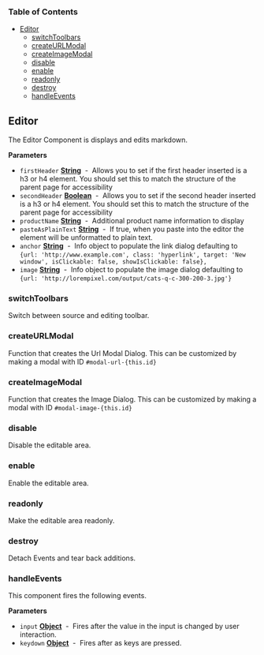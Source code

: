 <!-- Generated by documentation.js. Update this documentation by updating the source code. -->

### Table of Contents

-   [Editor](#editor)
    -   [switchToolbars](#switchtoolbars)
    -   [createURLModal](#createurlmodal)
    -   [createImageModal](#createimagemodal)
    -   [disable](#disable)
    -   [enable](#enable)
    -   [readonly](#readonly)
    -   [destroy](#destroy)
    -   [handleEvents](#handleevents)

## Editor

The Editor Component is displays and edits markdown.

**Parameters**

-   `firstHeader` **[String](https://developer.mozilla.org/en-US/docs/Web/JavaScript/Reference/Global_Objects/String)**  -  Allows you to set if the first header inserted is a h3 or h4 element. You should set this to match the structure of the parent page for accessibility
-   `secondHeader` **[Boolean](https://developer.mozilla.org/en-US/docs/Web/JavaScript/Reference/Global_Objects/Boolean)**  -  Allows you to set if the second header inserted is a h3 or h4 element. You should set this to match the structure of the parent page for accessibility
-   `productName` **[String](https://developer.mozilla.org/en-US/docs/Web/JavaScript/Reference/Global_Objects/String)**  -  Additional product name information to display
-   `pasteAsPlainText` **[String](https://developer.mozilla.org/en-US/docs/Web/JavaScript/Reference/Global_Objects/String)**  -  If true, when you paste into the editor the element will be unformatted to plain text.
-   `anchor` **[String](https://developer.mozilla.org/en-US/docs/Web/JavaScript/Reference/Global_Objects/String)**  -  Info object to populate the link dialog defaulting to `{url: 'http://www.example.com', class: 'hyperlink', target: 'New window', isClickable: false, showIsClickable: false},`
-   `image` **[String](https://developer.mozilla.org/en-US/docs/Web/JavaScript/Reference/Global_Objects/String)**  -  Info object to populate the image dialog defaulting to `{url: 'http://lorempixel.com/output/cats-q-c-300-200-3.jpg'}`

### switchToolbars

Switch between source and editing toolbar.

### createURLModal

Function that creates the Url Modal Dialog. This can be customized by making a modal with ID `#modal-url-{this.id}`

### createImageModal

Function that creates the Image Dialog. This can be customized by making a modal with ID `#modal-image-{this.id}`

### disable

Disable the editable area.

### enable

Enable the editable area.

### readonly

Make the editable area readonly.

### destroy

Detach Events and tear back additions.

### handleEvents

This component fires the following events.

**Parameters**

-   `input` **[Object](https://developer.mozilla.org/en-US/docs/Web/JavaScript/Reference/Global_Objects/Object)**  -  Fires after the value in the input is changed by user interaction.
-   `keydown` **[Object](https://developer.mozilla.org/en-US/docs/Web/JavaScript/Reference/Global_Objects/Object)**  -  Fires after as keys are pressed.
